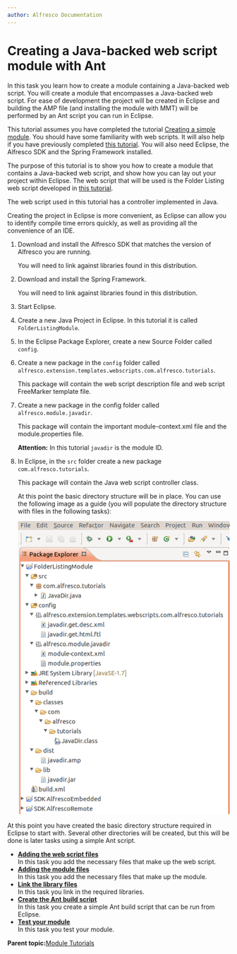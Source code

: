 ```yaml
---
author: Alfresco Documentation
---
```


# Creating a Java-backed web script module with Ant

In this task you learn how to create a module containing a Java-backed web script. You will create a module that encompasses a Java-backed web script. For ease of development the project will be created in Eclipse and building the AMP file \(and installing the module with MMT\) will be performed by an Ant script you can run in Eclipse.

This tutorial assumes you have completed the tutorial [Creating a simple module](dev-extensions-tutorials-simple-module.md). You should have some familiarity with web scripts. It will also help if you have previously completed [this tutorial](ws-folderListing-Java-scripting.md). You will also need Eclipse, the Alfresco SDK and the Spring Framework installed.

The purpose of this tutorial is to show you how to create a module that contains a Java-backed web script, and show how you can lay out your project within Eclipse. The web script that will be used is the Folder Listing web script developed in [this tutorial](ws-folderListing-Java-scripting.md).

The web script used in this tutorial has a controller implemented in Java.

Creating the project in Eclipse is more convenient, as Eclipse can allow you to identify compile time errors quickly, as well as providing all the convenience of an IDE.

1.  Download and install the Alfresco SDK that matches the version of Alfresco you are running.

    You will need to link against libraries found in this distribution.

2.  Download and install the Spring Framework.

    You will need to link against libraries found in this distribution.

3.  Start Eclipse.

4.  Create a new Java Project in Eclipse. In this tutorial it is called `FolderListingModule`.

5.  In the Eclipse Package Explorer, create a new Source Folder called `config`.

6.  Create a new package in the `config` folder called `alfresco.extension.templates.webscripts.com.alfresco.tutorials`.

    This package will contain the web script description file and web script FreeMarker template file.

7.  Create a new package in the config folder called `alfresco.module.javadir`.

    This package will contain the important module-context.xml file and the module.properties file.

    **Attention:** In this tutorial `javadir` is the module ID.

8.  In Eclipse, in the `src` folder create a new package `com.alfresco.tutorials`.

    This package will contain the Java web script controller class.

    At this point the basic directory structure will be in place. You can use the following image as a guide \(you will populate the directory structure with files in the following tasks\):

    ![](../images/javadir_eclipse_project_directory_structure.png)


At this point you have created the basic directory structure required in Eclipse to start with. Several other directories will be created, but this will be done is later tasks using a simple Ant script.

-   **[Adding the web script files](../tasks/dev-extensions-tutorials-java-web-script-module-web-script-files.md)**  
In this task you add the necessary files that make up the web script.
-   **[Adding the module files](../tasks/dev-extensions-tutorials-java-web-script-module-module-files.md)**  
In this task you add the necessary files that make up the module.
-   **[Link the library files](../tasks/dev-extensions-tutorials-java-web-script-module-link-libs.md)**  
In this task you link in the required libraries.
-   **[Create the Ant build script](../tasks/dev-extensions-tutorials-java-web-script-module-create-build-file.md)**  
In this task you create a simple Ant build script that can be run from Eclipse.
-   **[Test your module](../tasks/dev-extensions-tutorials-java-web-script-module-test.md)**  
In this task you test your module.

**Parent topic:**[Module Tutorials](../concepts/dev-extensions-modules-tutorials.md)


